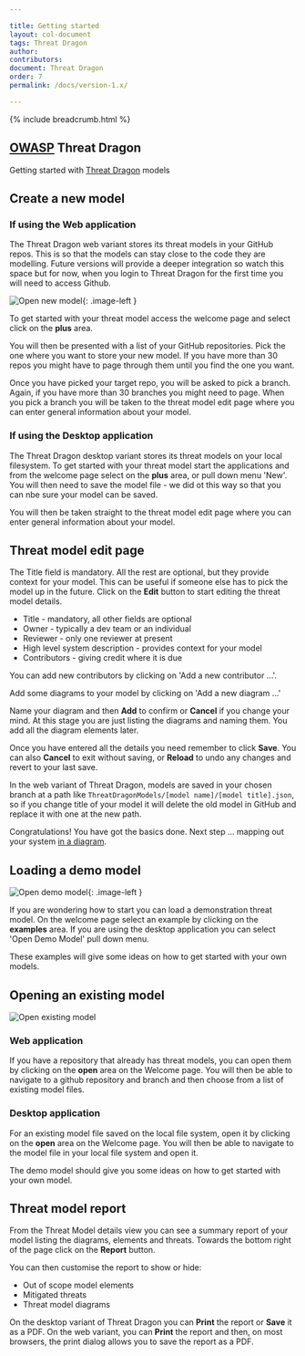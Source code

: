 ```yaml
---

title: Getting started
layout: col-document
tags: Threat Dragon
author:
contributors:
document: Threat Dragon
order: 7
permalink: /docs/version-1.x/

---
```


{% include breadcrumb.html %}
<style type="text/css">
.image-left {
  display: block;
  margin-left: auto;
  margin-right: auto;
  float: left;
}
.image-right {
  display: block;
  margin-left: auto;
  margin-right: auto;
  float: right;
}
</style>

## [OWASP](https://www.owasp.org) Threat Dragon
Getting started with [Threat Dragon](http://owasp.org/www-project-threat-dragon) models

## Create a new model

### If using the Web application
The Threat Dragon web variant stores its threat models in your GitHub repos.
This is so that the models can stay close to the code they are modelling.
Future versions will provide a deeper integration so watch this space but for now,
when you login to Threat Dragon for the first time you will need to access Github.

![Open new model](/assets/images/new-model.png){: .image-left }

To get started with your threat model access the welcome page and select
click on the **plus** area.

You will then be presented with a list of your GitHub repositories.
Pick the one where you want to store your new model.
If you have more than 30 repos you might have to page through them until you find the one you want.

Once you have picked your target repo, you will be asked to pick a branch.
Again, if you have more than 30 branches you might need to page.
When you pick a branch you will be taken to the threat model edit page
where you can enter general information about your model.

### If using the Desktop application
The Threat Dragon desktop variant stores its threat models on your local filesystem.
To get started with your threat model start  the applications and from the welcome page
select on the **plus** area, or pull down menu 'New'. You will then need to save
the model file - we did ot this way so that you can nbe sure your model can be saved.

You will then be taken straight to the threat model edit page where you
can enter general information about your model.

## Threat model edit page
The Title field is mandatory. All the rest are optional, but they provide context for your model.
This can be useful if someone else has to pick the model up in the future.
Click on the **Edit** button to start editing the threat model details.

* Title - mandatory, all other fields are optional
* Owner - typically a dev team or an individual
* Reviewer - only one reviewer at present
* High level system description - provides context for your model
* Contributors - giving credit where it is due

You can add new contributors by clicking on 'Add a new contributor ...'.

Add some diagrams to your model by clicking on 'Add a new diagram ...'

Name your diagram and then **Add** to confirm or **Cancel** if you change your mind.
At this stage you are just listing the diagrams and naming them.
You add all the diagram elements later.

Once you have entered all the details you need remember to click **Save**.
You can also **Cancel** to exit without saving,
or **Reload** to undo any changes and revert to your last save.

In the web variant of Threat Dragon, models are saved in your chosen branch at a path like
`ThreatDragonModels/[model name]/[model title].json`, 
so if you change title of your model it will delete the old model in GitHub
and replace it with one at the new path.

Congratulations! You have got the basics done. Next step ...
mapping out your system [in a diagram](/threat-model-diagrams).

## Loading a demo model
![Open demo model](/assets/images/explore-demo-model.png){: .image-left }

If you are wondering how to start you can load a demonstration threat model.
On the welcome page select an example by clicking on the **examples** area.
If you are using the desktop application you can select 'Open Demo Model' pull down menu.

These examples will give some ideas on how to get started with your own models.

## Opening an existing model

![Open existing model](/assets/images/open-model.png)

### Web application
If you have a repository that already has threat models, you can open them by
clicking on the **open** area on the Welcome page.
You will then be able to navigate to a github repository and branch
and then choose from a list of existing model files.

### Desktop application
For an existing model file saved on the local file system, open it by clicking on
the **open** area on the Welcome page.
You will then be able to navigate to the model file in your local file system and open it.

The demo model should give you some ideas on how to get started with your own model.

## Threat model report
From the Threat Model details view you can see a summary report of your model listing the diagrams,
elements and threats. Towards the bottom right of the page click on the **Report** button.

You can then customise the report to show or hide:
* Out of scope model elements
* Mitigated threats
* Threat model diagrams

On the desktop variant of Threat Dragon you can **Print** the report or **Save** it as a PDF.
On the web variant, you can **Print** the report and then, on most browsers,
the print dialog allows you to save the report as a PDF.
